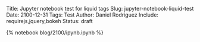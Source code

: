 Title: Jupyter notebook test for liquid tags
Slug: jupyter-notebook-liquid-test
Date: 2100-12-31
Tags: Test
Author: Daniel Rodriguez
Include: requirejs,jquery,bokeh
Status: draft

{% notebook blog/2100/ipynb.ipynb %}
